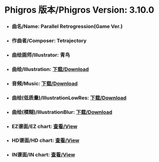 
# Phigros 版本/Phigros Version:  3.10.0

- ### __曲名/Name:  Parallel Retrogression(Game Ver.)__

- ### __作曲者/Composer:  Tetrajectory__

- ### __曲绘画师/Illustrator:  青鸟__

- ### __曲绘/Illustration:  [下载/Download](https://github.com/Po6647A/PAR/releases/download/3.10.0/1074.png)__

- ### __音频/Music:  [下载/Download](https://github.com/Po6647A/PAR/releases/download/3.10.0/1706.ogg)__

- ### __曲绘(低质量)/IllustrationLowRes:  [下载/Download](https://github.com/Po6647A/PAR/releases/download/3.10.0/1566.png)__

- ### __曲绘(模糊)/IllustrationBlur:  [下载/Download](https://github.com/Po6647A/PAR/releases/download/3.10.0/1320.png)__


- ### __EZ谱面/EZ chart:  [查看/View](./EZ.json/index.html)__

- ### __HD谱面/HD chart:  [查看/View](./HD.json/index.html)__

- ### __IN谱面/IN chart:  [查看/View](./IN.json/index.html)__

